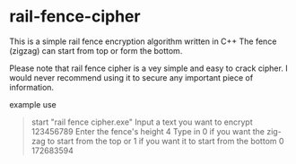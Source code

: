 # rail-fence-cipher
This is a simple rail fence encryption algorithm written in C++
The fence (zigzag) can start from top or form the bottom.

Please note that rail fence cipher is a vey simple and easy to crack cipher. I would never recommend using it to secure any important piece of information.

example use

  >start "rail fence cipher.exe"
  Input a text you want to encrypt
  123456789
  Enter the fence's height
  4
  Type in 0 if you want the zig-zag to start from the top or 1 if you want it to start from the bottom
  0
  172683594
  
